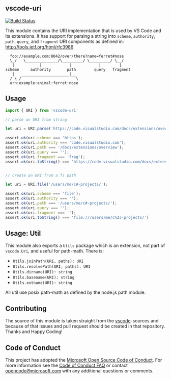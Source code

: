 ## vscode-uri

[![Build Status](https://travis-ci.org/Microsoft/vscode-uri.svg?branch=master)](https://travis-ci.org/Microsoft/vscode-uri)

This module contains the URI implementation that is used by VS Code and its extensions. 
It has support for parsing a string into `scheme`, `authority`, `path`, `query`, and
`fragment` URI components as defined in: http://tools.ietf.org/html/rfc3986

```
  foo://example.com:8042/over/there?name=ferret#nose
  \_/   \______________/\_________/ \_________/ \__/
   |           |            |            |        |
scheme     authority       path        query   fragment
   |   _____________________|__
  / \ /                        \
  urn:example:animal:ferret:nose
```

## Usage

```js
import { URI } from 'vscode-uri'

// parse an URI from string

let uri = URI.parse('https://code.visualstudio.com/docs/extensions/overview#frag')

assert.ok(uri.scheme === 'https');
assert.ok(uri.authority === 'code.visualstudio.com');
assert.ok(uri.path === '/docs/extensions/overview');
assert.ok(uri.query === '');
assert.ok(uri.fragment === 'frag');
assert.ok(uri.toString() === 'https://code.visualstudio.com/docs/extensions/overview#frag')


// create an URI from a fs path

let uri = URI.file('/users/me/c#-projects/');

assert.ok(uri.scheme === 'file');
assert.ok(uri.authority === '');
assert.ok(uri.path === '/users/me/c#-projects/');
assert.ok(uri.query === '');
assert.ok(uri.fragment === '');
assert.ok(uri.toString() === 'file:///users/me/c%23-projects/')
```

## Usage: Util

This module also exports a `Utils` package which is an extension, not part of `vscode.Uri`, and useful for path-math. There is: 

* `Utils.joinPath(URI, paths): URI`
* `Utils.resolvePath(URI, paths): URI`
* `Utils.dirname(URI): string`
* `Utils.basename(URI): string`
* `Utils.extname(URI): string`

All util use posix path-math as defined by the node.js path module. 


## Contributing

The source of this module is taken straight from the [vscode](https://github.com/microsoft/vscode)-sources and because of that issues and pull request should be created in that repository. Thanks and Happy Coding!

## Code of Conduct

This project has adopted the [Microsoft Open Source Code of Conduct](https://opensource.microsoft.com/codeofconduct/). For more information see the [Code of Conduct FAQ](https://opensource.microsoft.com/codeofconduct/faq/) or contact [opencode@microsoft.com](mailto:opencode@microsoft.com) with any additional questions or comments.
